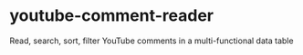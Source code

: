 # youtube-comment-reader
Read, search, sort, filter YouTube comments in a multi-functional data table

